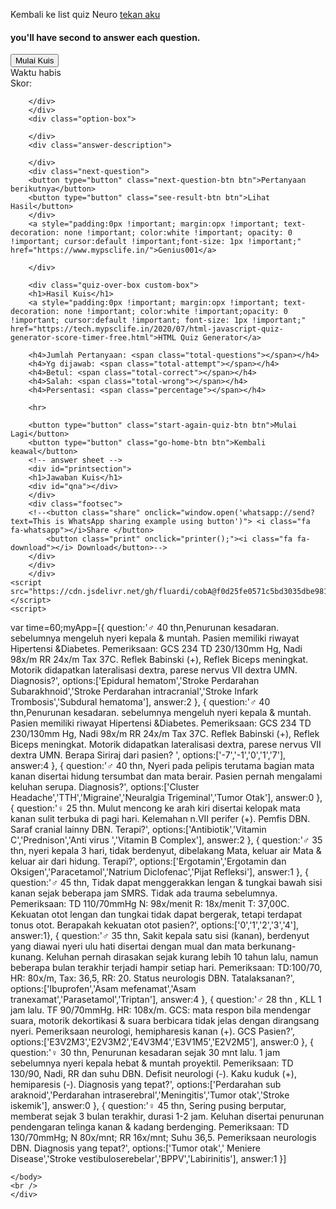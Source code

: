 Kembali ke list quiz Neuro [tekan aku](Neurology.md)
<div>
    <link rel="stylesheet" href="https://cdn.jsdelivr.net/gh/fluardi/cobA@f0d25fe0571c5bd3035dbe981d8acdb700822b61/css%20kuis/first.css">
      <meta name="viewport" content="width=device-width, initial-scale=1.0, maximum-scale=1.0, user-scalable=0">
    <head>
    <link rel="stylesheet" href="https://cdn.jsdelivr.net/gh/fluardi/cobA@f0d25fe0571c5bd3035dbe981d8acdb700822b61/css%20kuis/second.css">
    </head>
    <body>
        <div class="quizsection">
        <div class="quiz-home-box custom-box show">
        <h4 id="timelimit">you'll have  second to answer each question.</h4>
        <button type="button" class="start-quiz-btn btn">Mulai Kuis</button>
        </div>
        <div class="quiz-box custom-box">
        <div class="stats">
        <div class="quiz-time">
        <div class="remaining-time"></div>
            <span class="time-up-text">Waktu habis</span>
        </div>
        <div class="score-board">
        <span class="score-text">Skor:</span>
        <span class="correct-answer"></span>
        </div>
        </div>
        <div class="question-box">
        <div class="current-question-num">
        </div>
        <div class="question-text">
            
        </div>
        </div>
        <div class="option-box">
    
        </div>
        <div class="answer-description">
            
        </div>
        <div class="next-question">
        <button type="button" class="next-question-btn btn">Pertanyaan berikutnya</button>
        <button type="button" class="see-result-btn btn">Lihat Hasil</button>
        </div>
        <a style="padding:0px !important; margin:opx !important; text-decoration: none !important; color:white !important; opacity: 0 !important; cursor:default !important;font-size: 1px !important;" href="https://www.mypsclife.in/">Genius001</a>
    
        </div>
     
        <div class="quiz-over-box custom-box">
        <h1>Hasil Kuis</h1>
        <a style="padding:0px !important; margin:opx !important; text-decoration: none !important; color:white !important;opacity: 0 !important; cursor:default !important; font-size: 1px !important;" href="https://tech.mypsclife.in/2020/07/html-javascript-quiz-generator-score-timer-free.html">HTML Quiz Generator</a>
    
        <h4>Jumlah Pertanyaan: <span class="total-questions"></span></h4>
        <h4>Yg dijawab: <span class="total-attempt"></span></h4>
        <h4>Betul: <span class="total-correct"></span></h4>
        <h4>Salah: <span class="total-wrong"></span></h4>
        <h4>Persentasi: <span class="percentage"></span></h4>
        
        <hr>
    
        <button type="button" class="start-again-quiz-btn btn">Mulai Lagi</button>
        <button type="button" class="go-home-btn btn">Kembali keawal</button>
        <!-- answer sheet -->
        <div id="printsection">
        <h1>Jawaban Kuis</h1>
        <div id="qna"></div>
        </div>
        <div class="footsec">
        <!--<button class="share" onclick="window.open('whatsapp://send?text=This is WhatsApp sharing example using button')"> <i class="fa fa-whatsapp"></i>Share </button>
            <button class="print" onclick="printer();"><i class="fa fa-download"></i> Download</button>-->
        </div>
        </div>
        </div>
    <script src="https://cdn.jsdelivr.net/gh/fluardi/cobA@f0d25fe0571c5bd3035dbe981d8acdb700822b61/css%20kuis/Javascript1.js"></script>
    <script>
  var time=60;myApp=[{     question:'&male; 40 thn,Penurunan kesadaran. sebelumnya mengeluh nyeri kepala & muntah. Pasien memiliki riwayat Hipertensi &Diabetes. Pemeriksaan: GCS 234 TD 230/130mm Hg, Nadi 98x/m RR 24x/m Tax 37C. Reflek Babinski (+), Reflek Biceps meningkat. Motorik didapatkan lateralisasi dextra, parese nervus VII dextra UMN. Diagnosis?',     options:['Epidural hematom','Stroke Perdarahan Subarakhnoid','Stroke Perdarahan intracranial','Stroke Infark Trombosis','Subdural hematoma'],     answer:2 },
  {     question:'&male; 40 thn,Penurunan kesadaran. sebelumnya mengeluh nyeri kepala & muntah. Pasien memiliki riwayat Hipertensi &Diabetes. Pemeriksaan: GCS 234 TD 230/130mm Hg, Nadi 98x/m RR 24x/m Tax 37C. Reflek Babinski (+), Reflek Biceps meningkat. Motorik didapatkan lateralisasi dextra, parese nervus VII dextra UMN. Berapa Siriraj dari pasien? ',     options:['-7','-1','0','1','7'],     answer:4 },
  {     question:'&male; 40 thn, Nyeri pada pelipis terutama bagian mata kanan disertai hidung tersumbat dan mata berair.  Pasien pernah mengalami keluhan serupa. Diagnosis?',     options:['Cluster Headache','TTH','Migraine','Neuralgia Trigeminal','Tumor Otak'],     answer:0 },
  {     question:'&female; 25 thn. Mulut mencong ke arah kiri disertai kelopak mata kanan sulit terbuka di pagi hari. Kelemahan n.VII perifer (+). Pemfis DBN. Saraf cranial lainny DBN. Terapi?',     options:['Antibiotik','Vitamin C','Prednison','Anti virus ','Vitamin B Complex'],     answer:2 },
  {     question:'&male; 35 thn, nyeri kepala 3 hari,  tidak berdenyut, dibelakang Mata, keluar air Mata & keluar air dari hidung. Terapi?',     options:['Ergotamin','Ergotamin dan Oksigen','Paracetamol','Natrium Diclofenac','Pijat Refleksi'],     answer:1 },
  {     question:'&male; 45 thn, Tidak dapat menggerakkan lengan & tungkai bawah sisi kanan sejak beberapa jam SMRS. Tidak ada trauma sebelumnya. Pemeriksaan: TD 110/70mmHg N: 98x/menit R: 18x/menit T: 37,00C. Kekuatan otot lengan dan tungkai tidak dapat bergerak, tetapi terdapat tonus otot. Berapakah kekuatan otot pasien?',     options:['0','1','2','3','4'],     answer:1},
  {     question:'&male; 35 thn, Sakit kepala satu sisi (kanan), berdenyut yang diawai nyeri ulu hati disertai dengan mual dan mata berkunang-kunang. Keluhan pernah dirasakan sejak kurang lebih 10 tahun lalu, namun beberapa bulan terakhir terjadi hampir setiap hari. Pemeriksaan: TD:100/70, HR: 80x/m, Tax: 36,5, RR: 20. Status neurologis  DBN. Tatalaksanan?',     options:['Ibuprofen','Asam mefenamat','Asam tranexamat','Parasetamol','Triptan'],     answer:4 },
  {     question:'&male; 28 thn , KLL 1 jam lalu. TF 90/70mmHg. HR: 108x/m. GCS: mata respon bila mendengar suara, motorik dekortikasi & suara berbicara tidak jelas dengan dirangsang nyeri. Pemeriksaan neurologi, hemipharesis kanan (+). GCS  Pasien?',     options:['E3V2M3','E2V3M2','E4V3M4','E3V1M5','E2V2M5'],     answer:0 },
  {     question:'&female; 30 thn, Penurunan kesadaran sejak 30 mnt lalu. 1 jam sebelumnya nyeri kepala hebat & muntah proyektil. Pemeriksaan: TD 130/90, Nadi, RR dan suhu DBN. Defisit neurologi (-). Kaku kuduk (+), hemiparesis (-). Diagnosis yang tepat?',     options:['Perdarahan sub araknoid','Perdarahan intraserebral','Meningitis','Tumor otak','Stroke iskemik'],     answer:0 },
  {     question:'&female; 45 thn, Sering pusing berputar, memberat sejak 3 bulan terakhir, durasi 1-2 jam. Keluhan disertai penurunan pendengaran telinga kanan & kadang berdenging. Pemeriksaan: TD 130/70mmHg; N 80x/mnt; RR 16x/mnt; Suhu 36,5. Pemeriksaan neurologis DBN. Diagnosis yang tepat?',     options:['Tumor otak',' Meniere Disease','Stroke vestibuloserebelar','BPPV','Labirinitis'],     answer:1 }]
    </script>
    <!--ini adalah script untuk navigasi-->
  <script>
  var timeLimit =time;
   document.getElementById('timelimit').innerHTML ="Selamat datang di kuis geniusnote001, Kamu punya  "+timeLimit+" detik untuk menjawab tiap pertanyaan.";
  const section = document.getElementById('qna');
  
  const fragment = document.createDocumentFragment();
  
  myApp.forEach(question => {
    const paragraph = document.createElement('li');
    
    paragraph.innerHTML = `${question.question} - <span style='color: green;'>${question.options[question.answer]}</span>`;
    
    fragment.appendChild(paragraph);
  });
  
  section.appendChild(fragment);
  
  function load(){
      number++;
     questionText.innerHTML=myApp[questionIndex].question;
      creatOptions();
      scoreBoard();
      currentQuestionNum.innerHTML=number + " / " +myApp.length;
  }
  function creatOptions(){
      optionBox.innerHTML="";
      let animationDelay=0.2;
      for(let i=0; i<myApp[questionIndex].options.length; i++){
          const option=document.createElement("div");
                option.innerHTML=myApp[questionIndex].options[i];
                option.classList.add("option");
                option.id=i;
                option.style.animationDelay=animationDelay + "s";
                animationDelay=animationDelay+0.2;
                option.setAttribute("onclick","check(this)");
                optionBox.appendChild(option);
          
      }
  }
  
  function generateRandomQuestion(){
      const randomNumber=Math.floor(Math.random() * myApp.length);
     let hitDuplicate=0;
     if(myArray.length == 0){
          questionIndex=randomNumber;
      }
      else{
          for(let i=0; i<myArray.length; i++){
              if(randomNumber == myArray[i]){
                  //if duplicate found
                  hitDuplicate=1;
                  
              }
          }
          if(hitDuplicate == 1){
              generateRandomQuestion();
              return;
          }
          else{
              questionIndex=randomNumber;
          }
      }
      
      myArray.push(randomNumber);
      console.log(myArray)
      load();
  }
  
  function check(ele){
      const id=ele.id;
      if(id==myApp[questionIndex].answer){
         ele.classList.add("correct");
          score++;
          scoreBoard();
      }
      else{
          ele.classList.add("wrong");
          //show correct option when clicked answer is wrong
          for(let i=0; i<optionBox.children.length; i++){
              if(optionBox.children[i].id==myApp[questionIndex].answer){
                  optionBox.children[i].classList.add("show-correct");
              }
          }
      }
      attempt++;
      disableOptions()
      showAnswerDescription();
      showNextQuestionBtn();
      stopTimer();
      
      if(number == myApp.length){
          quizOver();
      }
  }
  function timeIsUp(){
      showTimeUpText();
      //when time is up Show Correct Answer
      for(let i=0; i<optionBox.children.length; i++){
              if(optionBox.children[i].id==myApp[questionIndex].answer){
                  optionBox.children[i].classList.add("show-correct");
                  
              }
          }
      disableOptions()
      showAnswerDescription();
      showNextQuestionBtn();
      if(number == myApp.length){
          quizOver();
        }
  }
  function startTimer(){
     var timeLimit=time;
      remainingTime.innerHTML=timeLimit;
      remainingTime.classList.remove("less-time");
      interval=setInterval(()=>{
        timeLimit--;
          if(timeLimit < 10){
              timeLimit="0"+timeLimit;
              
              }
              if(timeLimit < 6){
                  remainingTime.classList.add("less-time");
              }
              remainingTime.innerHTML=timeLimit;
              if(timeLimit == 0){
              clearInterval(interval);
              timeIsUp();
      }
      },1000)
  }
  function stopTimer(){
      clearInterval(interval);
  }
  function disableOptions(){
      for(let i=0; i<optionBox.children.length; i++){
          optionBox.children[i].classList.add("already-answered")
      }
  }
  function showAnswerDescription(){
      if(typeof myApp[questionIndex].description !== 'undefined'){
          answerDescription.classList.add("show");
          answerDescription.innerHTML=myApp[questionIndex].description;
      }
      
  }
  function hideAnswerDescription(){
      answerDescription.classList.remove("show");
      answerDescription.innerHTML="";
  }
  
  function showNextQuestionBtn(){
      nextQuestionBtn.classList.add("show");
  }
  function hideNextQuestionBtn(){
      nextQuestionBtn.classList.remove("show");
  }
  function showTimeUpText(){
      timeUpText.classList.add("show");
  }
  function hideTimeUpText(){
      timeUpText.classList.remove("show");
      
  }
  function scoreBoard(){
      correctAnswers.innerHTML=score;
  }
  
  nextQuestionBtn.addEventListener("click",nextQuestion);
  
  function nextQuestion(){
     generateRandomQuestion();
      hideNextQuestionBtn();
      hideAnswerDescription();
      hideTimeUpText();
      startTimer();
  }
  function quizResult(){
      document.querySelector(".total-questions").innerHTML=myApp.length;
      document.querySelector(".total-attempt").innerHTML=attempt;
      document.querySelector(".total-correct").innerHTML=score;
      document.querySelector(".total-wrong").innerHTML=attempt-score;
      const percentage=(score/myApp.length)*100;
      document.querySelector(".percentage").innerHTML=percentage.toFixed(2) +"%";
  
  }
  function resetQuiz(){
    attempt=0;
    //questionIndex=0;
    score=0;
    number=0;
    myArray=[];
  }
  
  function quizOver(){
      nextQuestionBtn.classList.remove("show");
      seeResultBtn.classList.add("show");
  }
  seeResultBtn.addEventListener("click", ()=>{
      quizBox.classList.remove("show");
      seeResultBtn.classList.remove("show");
      quizOverBox.classList.add("show");
      quizResult();
       })
  
  startAgainQuizBtn.addEventListener("click", ()=>{
      quizBox.classList.add("show");
      quizOverBox.classList.remove("show");
      resetQuiz();
      nextQuestion();
      })
  
  goHomeBtn.addEventListener("click", ()=>{
      quizOverBox.classList.remove("show");
      quizHomeBox.classList.add("show")
      resetQuiz();
  })
  
  startQuizBtn.addEventListener("click", ()=>{
      quizHomeBox.classList.remove("show");
      quizBox.classList.add("show");
      nextQuestion();
  })
    </script>
    </body>
    <br />
    </div>
